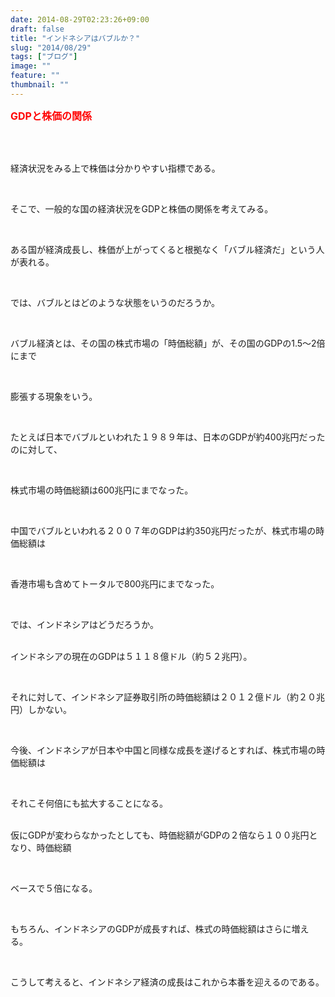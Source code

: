 ```yaml
---
date: 2014-08-29T02:23:26+09:00
draft: false
title: "インドネシアはバブルか？"
slug: "2014/08/29"
tags: ["ブログ"]
image: ""
feature: ""
thumbnail: ""
---
```

<p><font color="#ff0000" size="3"><strong>GDPと株価の関係</strong></font></p><br/><br/><p>経済状況をみる上で株価は分かりやすい指標である。</p><br/><p>そこで、一般的な国の経済状況をGDPと株価の関係を考えてみる。</p><br/><p>ある国が経済成長し、株価が上がってくると根拠なく「バブル経済だ」という人が表れる。</p><br/><p>では、バブルとはどのような状態をいうのだろうか。</p><br/><p>バブル経済とは、その国の株式市場の「時価総額」が、その国のGDPの1.5～2倍にまで</p><br/><p>膨張する現象をいう。</p><br/><p>たとえば日本でバブルといわれた１９８９年は、日本のGDPが約400兆円だったのに対して、</p><br/><p>株式市場の時価総額は600兆円にまでなった。</p><br/><p>中国でバブルといわれる２００７年のGDPは約350兆円だったが、株式市場の時価総額は</p><br/><p>香港市場も含めてトータルで800兆円にまでなった。</p><br/><p>では、インドネシアはどうだろうか。</p><p><br/>インドネシアの現在のGDPは５１１８億ドル（約５２兆円）。</p><br/><p>それに対して、インドネシア証券取引所の時価総額は２０１２億ドル（約２０兆円）しかない。</p><br/><p>今後、インドネシアが日本や中国と同様な成長を遂げるとすれば、株式市場の時価総額は</p><br/><p>それこそ何倍にも拡大することになる。</p><p><br/>仮にGDPが変わらなかったとしても、時価総額がGDPの２倍なら１００兆円となり、時価総額</p><br/><p>ベースで５倍になる。</p><br/><p>もちろん、インドネシアのGDPが成長すれば、株式の時価総額はさらに増える。</p><br/><p>こうして考えると、インドネシア経済の成長はこれから本番を迎えるのである。</p><p><br/></p>

